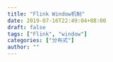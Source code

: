 ```yaml
---
title: "Flink Window机制"
date: 2019-07-16T22:49:04+08:00
draft: false
tags: ["Flink", "window"]
categories: ["分布式"]
author: ""
---
```


<!-- more: from evernote -->